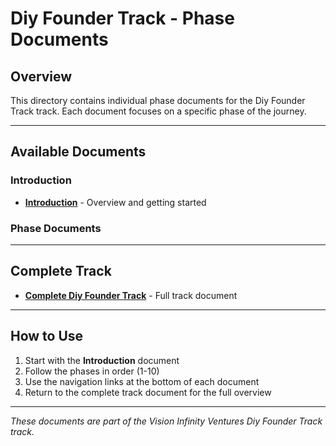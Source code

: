 # Diy Founder Track - Phase Documents

## Overview
This directory contains individual phase documents for the Diy Founder Track track. Each document focuses on a specific phase of the journey.

---

## Available Documents

### Introduction
- **[Introduction](./diy-founder-track-introduction.md)** - Overview and getting started

### Phase Documents

---

## Complete Track
- **[Complete Diy Founder Track](./diy-founder-track.md)** - Full track document

---

## How to Use
1. Start with the **Introduction** document
2. Follow the phases in order (1-10)
3. Use the navigation links at the bottom of each document
4. Return to the complete track document for the full overview

---

*These documents are part of the Vision Infinity Ventures Diy Founder Track track.*
